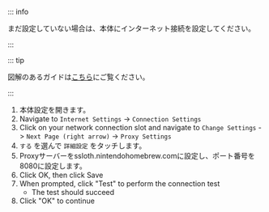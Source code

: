 ::: info

まだ設定していない場合は、本体にインターネット接続を設定してください。

:::

::: tip

図解のあるガイドは[こちら](/images/screenshots/set-proxy.png)にご覧ください。

:::

1. 本体設定を開きます。
2. Navigate to `Internet Settings` -> `Connection Settings`
3. Click on your network connection slot and navigate to `Change Settings` -> `Next Page (right arrow)` -> `Proxy Settings`
4. `する` を選んで `詳細設定` をタッチします。
5. Proxyサーバーをssloth.nintendohomebrew.comに設定し、ポート番号を8080に設定します。
6. Click OK, then click Save
7. When prompted, click "Test" to perform the connection test
   - The test should succeed
8. Click "OK" to continue